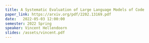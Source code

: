 ```yaml
---
title: A Systematic Evaluation of Large Language Models of Code
paper_link: https://arxiv.org/pdf/2202.13169.pdf
date:   2022-05-03 12:00:00
semester: 2022 Spring
speaker: Vincent Hellendoorn
slides: /assets/vincent.pdf
---
```

